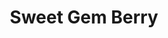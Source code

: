 ---
templateKey: blog-post
featuredpost: false
featuredimage: /assets/Sweet_Gem_Berry.png
title: Sweet Gem Berry
description: Special Items
testfield: 834
---